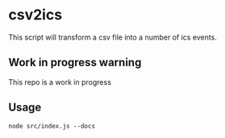# csv2ics

This script will transform a csv file into a number of ics events.

## Work in progress warning

This repo is a work in progress

## Usage

```
node src/index.js --docs
```